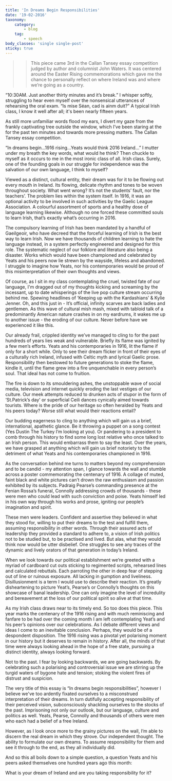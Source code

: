 ```yaml
---
title: 'In Dreams Begin Responsibilities'
date: '19-02-2016'
taxonomy:
    category:
        - blog
    tag:
        - speech
body_classes: 'single single-post'
sticky: true
---
```


>> This piece came 3rd in the Callan Tansey essay competition judged by author and columnist John Waters. It was centered around the Easter Rising commemorations which gave me the chance to personally reflect on where Ireland was and where we’re going as a country.

“10:30AM. Just another thirty minutes and it’s break.” I whisper softly, struggling to hear even myself over the nonsensical utterances of rehearsing the oral exam. “Is mise Séan, cad is ainm duit?” A typical Irish class, I know it well after all; it's been nearly fifteen years. 

As still more unfamiliar words flood my ears, I divert my gaze from the frankly captivating tree outside the window, which I’ve been staring at the for the past ten minutes and towards more pressing matters. The Callan Tansey essay competition.

“In dreams begin...1916 rising...Yeats would think 2016 Ireland…” I mutter under my breath the key words, what would he think? Then chuckle to myself as it occurs to me in the most ironic class of all. Irish class. Surely, one of the founding goals in our struggle for independence was the salvation of our own language, I think to myself? 

Viewed as a distinct, cultural entity, their dream was for it to be flowing out every mouth in Ireland. Its flowing, delicate rhythm and tones to be woven throughout society. What went wrong? It’s not the students’ fault, nor the teachers’. The problem lies within the system itself. In 1916, it was an optional activity to be involved in such activities by the Gaelic League Association. A colourful assortment of sports and a healthy dose of language learning likewise. Although no one forced these committed souls to learn Irish, that’s exactly what’s occurring in 2016. 

The compulsory learning of Irish has been mandated by a handful of Gaeilgeoir, who have decreed that the forceful learning of Irish is the best way to learn Irish. Now we have thousands of children learning to hate the language instead, in a system perfectly engineered and designed for this role. The systematic neglect of our folklore and literature also being a disaster. Works which would have been championed and celebrated by Yeats and his peers now lie strewn by the wayside, lifeless and abandoned. I struggle to imagine how Yeats, nor his contemporaries would be proud of this misinterpretation of their own thoughts and views.

Of course, as I sit in my class contemplating the cruel, twisted fate of our language, I'm dragged out of my thoughts kicking and screaming by the incessant, up to date whisperings of the live pop culture stream occurring behind me. Spewing headlines of ‘Keeping up with the Kardashians’ & Kylie Jenner. Oh, and this just in - It’s official, infinity scarves are back ladies and gentlemen. As this wave of cultural mish mash, mixed with tabloid talk of a predominantly American nature crashes in on my eardrums, it wakes me up to another issue - the eroding of our culture. Never before have we experienced it like this.

Our already frail, crippled identity we’ve managed to cling to for the past hundreds of years lies weak and vulnerable. Briefly its flame was ignited by a few men’s efforts. Yeats and his contemporaries in 1916, lit the flame if only for a short while. Only to see their dream flicker in front of their eyes of a culturally rich Ireland, infused with Celtic myth and lyrical Gaelic prose. Responsibility then bestowed to future generations to stoke the flame, kindle it, until the flame grew into a fire unquenchable in every person’s soul. That ideal has not come to fruition.

The fire is down to its smouldering ashes, the unstoppable wave of social media, television and internet quickly eroding the last vestiges of our culture. Our meek attempts reduced to drunken acts of stupor in the form of ‘St.Patrick’s day’ or superficial Ceili dances cynically aimed towards tourists. Where is the pride of our heritage so often heralded by Yeats and his peers today? Worse still what would their reactions entail? 

Our budding eagerness to cling to anything which will gain us a brief, international, apathetic glance. Be it throwing a puppet on a song contest (Yes Dustin The Turkey I’m looking at you). Or pandering to a president to comb through his history to find some long lost relative who once talked to an Irish person. This would embarrass them to say the least. Over the years, we have grasped at anything which will gain us brief notoriety to the detriment of what Yeats and his contemporaries championed in 1916.

As the conversation behind me turns to matters beyond my comprehension and to be candid - my attention span, I glance towards the wall and stumble across a poster commemorating the centenary of 1916. A collage of muted, faint black and white pictures can’t drown the raw enthusiasm and passion exhibited by its subjects. Padraig Pearse’s commanding presence at the Fenian Rossa’s funeral, Connolly addressing crowds of thousands - these were men who could lead with such conviction and poise. Yeats himself led in his own way through his works and prose, igniting our people’s imagination and spirit. 

These men were leaders. Confident and assertive they believed in what they stood for, willing to put their dreams to the test and fulfill them, assuming responsibility in other words. Through their assured acts of leadership they provided a standard to adhere to, a vision of Irish politics not to be studied but, to be practised and lived. But alas, what they would think now would be utter disbelief. One struggles to see any traces of the dynamic and lively orators of that generation in today’s Ireland. 

When we look towards our political establishment we’re greeted with a myriad of cardboard cut outs sticking to regimented scripts, rehearsed lines and calculated rebuttals. Each parroting the other in deep fear of stepping out of line or ruinous exposure. All lacking in gumption and liveliness. Disillusionment is a term I would use to describe their reaction. It’s greatly disheartening to picture Yeat’s, Pearse’s or Connolly’s thoughts on this showcase of banal leadership. One can only imagine the level of incredulity and bereavement at the loss of our political spirit so alive at that time.

As my Irish class draws near to its timely end. So too does this piece. This year marks the centenary of the 1916 rising and with much reminiscing and fanfare to be had over the coming month I am left contemplating Yeat’s and his peer’s opinions over our celebrations. As I debate different views and ideas I come to an inevitable conclusion. Perhaps, they would be of a despondent disposition. The 1916 rising was a pivotal yet polarising moment in our history but it deserves to remain in history. After all, the minds of that time were always looking ahead in the hope of a free state, pursuing a distinct identity, always looking forward. 

Not to the past. I fear by looking backwards, we are going backwards. By celebrating such a polarising and controversial issue we are stirring up the turgid waters of bygone hate and tension; stoking the violent fires of distrust and suspicion.

The very title of this essay is “In dreams begin responsibilities”, however I believe we've too ardently fixated ourselves to a misconstrued interpretation of their dreams. In turn dutifully accepting responsibility of their perceived vision, subconsciously shackling ourselves to the stocks of the past. Imprisoning not only our outlook, but our language, culture and politics as well. Yeats, Pearse, Connolly and thousands of others were men who each had a belief of a free Ireland. 

However, as I look once more to the grainy pictures on the wall, I’m able to discern the real dream in which they strove. Our independent thought. The ability to formulate our own dreams. To assume responsibility for them and see it through to the end, as they all individually did.

And so this all boils down to a simple question, a question Yeats and his peers asked themselves one 
hundred years ago this month:

What is your dream of Ireland and are you taking responsibility for it?
